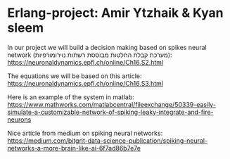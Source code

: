 # Erlang-project: Amir Ytzhaik & Kyan sleem
In our project we will build a decision making based on spikes neural network (מערכת קבלת החלטות מבוססת רשתות נוירומורפיות):
https://neuronaldynamics.epfl.ch/online/Ch16.S2.html 

The equations we will be based on this article:
https://neuronaldynamics.epfl.ch/online/Ch16.S3.html

Here is an example of the system in matlab:
https://www.mathworks.com/matlabcentral/fileexchange/50339-easily-simulate-a-customizable-network-of-spiking-leaky-integrate-and-fire-neurons

Nice article from medium on spiking neural networks:
https://medium.com/bitgrit-data-science-publication/spiking-neural-networks-a-more-brain-like-ai-6f7ad86b7e7e
